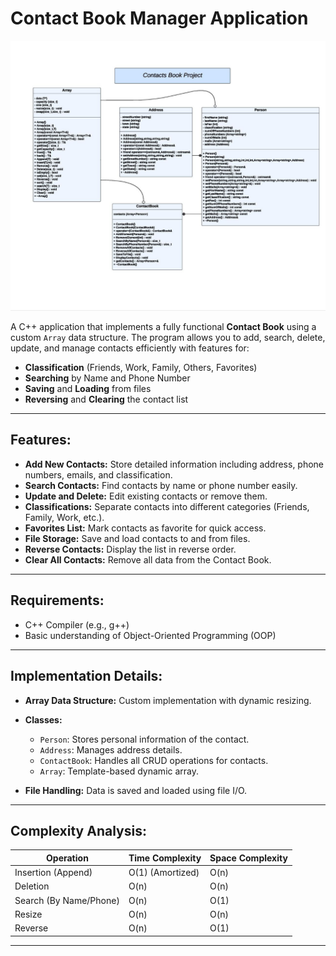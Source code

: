 #  Contact Book Manager Application 

![UML](https://github.com/ShamsAlalfy/Contact-Book-Manager/blob/main/Contact%20Book%20Manager/Contact%20UML.jpg)


 A C++ application that implements a fully functional **Contact Book** using a custom `Array` data structure. The program allows you to add, search, delete, update, and manage contacts efficiently with features for:

- **Classification** (Friends, Work, Family, Others, Favorites)
- **Searching** by Name and Phone Number
- **Saving** and **Loading** from files
- **Reversing** and **Clearing** the contact list

---

##  **Features:**

* **Add New Contacts:** Store detailed information including address, phone numbers, emails, and classification.
* **Search Contacts:** Find contacts by name or phone number easily.
* **Update and Delete:** Edit existing contacts or remove them.
* **Classifications:** Separate contacts into different categories (Friends, Family, Work, etc.).
* **Favorites List:** Mark contacts as favorite for quick access.
* **File Storage:** Save and load contacts to and from files.
* **Reverse Contacts:** Display the list in reverse order.
* **Clear All Contacts:** Remove all data from the Contact Book.

---

## **Requirements:**

* C++ Compiler (e.g., g++)
* Basic understanding of Object-Oriented Programming (OOP)

---


##  **Implementation Details:**

* **Array Data Structure:** Custom implementation with dynamic resizing.
* **Classes:**

  * `Person`: Stores personal information of the contact.
  * `Address`: Manages address details.
  * `ContactBook`: Handles all CRUD operations for contacts.
  * `Array`: Template-based dynamic array.
* **File Handling:** Data is saved and loaded using file I/O.

---

##  **Complexity Analysis:**

| Operation              | Time Complexity  | Space Complexity |
| ---------------------- | ---------------- | ---------------- |
| Insertion (Append)     | O(1) (Amortized) | O(n)             |
| Deletion               | O(n)             | O(n)             |
| Search (By Name/Phone) | O(n)             | O(1)             |
| Resize                 | O(n)             | O(n)             |
| Reverse                | O(n)             | O(1)             |

---


